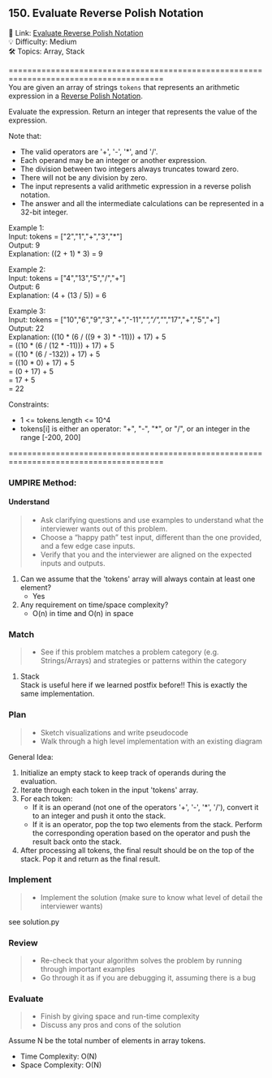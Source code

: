 ## 150. Evaluate Reverse Polish Notation
🔗  Link: [Evaluate Reverse Polish Notation](https://leetcode.com/problems/evaluate-reverse-polish-notation/description/)<br>
💡 Difficulty: Medium<br>
🛠️ Topics: Array, Stack<br>

=======================================================================================<br>
You are given an array of strings `tokens` that represents an arithmetic expression in a [Reverse Polish Notation](https://en.wikipedia.org/wiki/Reverse_Polish_notation).

Evaluate the expression. Return an integer that represents the value of the expression.

Note that:
- The valid operators are '+', '-', '*', and '/'.
- Each operand may be an integer or another expression.
- The division between two integers always truncates toward zero.
- There will not be any division by zero.
- The input represents a valid arithmetic expression in a reverse polish notation.
- The answer and all the intermediate calculations can be represented in a 32-bit integer.

Example 1:<br>
Input: tokens = ["2","1","+","3","*"]<br>
Output: 9<br>
Explanation: ((2 + 1) * 3) = 9<br>

Example 2:<br>
Input: tokens = ["4","13","5","/","+"]<br>
Output: 6<br>
Explanation: (4 + (13 / 5)) = 6<br>

Example 3:<br>
Input: tokens = ["10","6","9","3","+","-11","*","/","*","17","+","5","+"]<br>
Output: 22<br>
Explanation: ((10 * (6 / ((9 + 3) * -11))) + 17) + 5<br>
= ((10 * (6 / (12 * -11))) + 17) + 5<br>
= ((10 * (6 / -132)) + 17) + 5<br>
= ((10 * 0) + 17) + 5<br>
= (0 + 17) + 5<br>
= 17 + 5<br>
= 22<br>


Constraints:<br>
- 1 <= tokens.length <= 10^4<br>
- tokens[i] is either an operator: "+", "-", "*", or "/", or an integer in the range [-200, 200]


=======================================================================================<br>
### UMPIRE Method:
#### Understand

> - Ask clarifying questions and use examples to understand what the interviewer wants out of this problem.
> - Choose a “happy path” test input, different than the one provided, and a few edge case inputs. 
> - Verify that you and the interviewer are aligned on the expected inputs and outputs.
1) Can we assume that the 'tokens' array will always contain at least one element?
    - Yes
2) Any requirement on time/space complexity?
    - O(n) in time and O(n) in space


### Match
> - See if this problem matches a problem category (e.g. Strings/Arrays) and strategies or patterns within the category

1. Stack <br>
Stack is useful here if we learned postfix before!! This is exactly the same implementation.

### Plan
> - Sketch visualizations and write pseudocode
> - Walk through a high level implementation with an existing diagram

General Idea: 
1) Initialize an empty stack to keep track of operands during the evaluation.
2) Iterate through each token in the input 'tokens' array.
3) For each token:
    - If it is an operand (not one of the operators '+', '-', '*', '/'), convert it to an integer and push it onto the stack.
    - If it is an operator, pop the top two elements from the stack. Perform the corresponding operation based on the operator and push the result back onto the stack.
4) After processing all tokens, the final result should be on the top of the stack. Pop it and return as the final result.

### Implement
> - Implement the solution (make sure to know what level of detail the interviewer wants)

see solution.py

### Review
> - Re-check that your algorithm solves the problem by running through important examples
> - Go through it as if you are debugging it, assuming there is a bug
### Evaluate
> - Finish by giving space and run-time complexity
> - Discuss any pros and cons of the solution

Assume N be the total number of elements in array tokens.

- Time Complexity: O(N)
- Space Complexity: O(N)
